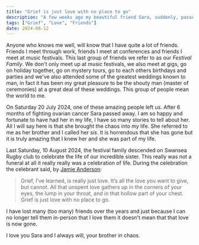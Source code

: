 ```yaml
---
title: "Grief is just love with no place to go"
description: "A few weeks ago my beautiful friend Sara, suddenly, passed away."
tags: ["Grief", "Love", "Friends"]
date: 2024-08-12
---
```

Anyone who knows me well, will know that I have quite a lot of friends. Friends I meet through work, friends I meet at conferences and friends I meet at music festivals. This last group of friends we refer to as our _Festival Family_. We don't only meet up at music festivals, we also meet at gigs, go on holiday together, go on mystery tours, go to each others birthdays and parties and we've also attended some of the greatest weddings known to man, in fact it has been my great pleasure to be the shouty man (master of ceremonies) at a great deal of these weddings. This group of people mean the world to me.

On Saturday 20 July 2024, one of these amazing people left us. After 6 months of fighting ovarian cancer Sara passed away. I am so happy and fortunate to have had her in my life, I have so many stories to tell about her. All I will say here is that she brought the chaos into my life. She referred to me as her brother and I called her _sis_. It is horrendous that she has gone but it is truly amazing that I knew her and she was part of my life.

Last Saturday, 10 August 2024, the festival family descended on Swansea Rugby club to celebrate the life of our incredible sister. This really was not a funeral at all it really really was a celebration of life. During the celebration the celebrant said, by [Jamie Anderson](https://www.goodreads.com/quotes/9657488-grief-i-ve-learned-is-really-just-love-it-s-all-the):

> Grief, I’ve learned, is really just love. It’s all the love you want to give, but cannot. All that unspent love gathers up in the corners of your eyes, the lump in your throat, and in that hollow part of your chest. Grief is just love with no place to go.

I have lost many (too many) friends over the years and just because I can no longer tell them in-person that I love them it doesn't mean that that love is now gone.

I love you Sara and I always will, your brother in chaos.